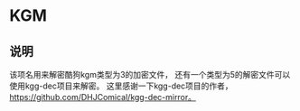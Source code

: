 # KGM
## 说明
该项名用来解密酷狗kgm类型为3的加密文件， 还有一个类型为5的解密文件可以使用kgg-dec项目来解密。
这里感谢一下kgg-dec项目的作者，https://github.com/DHJComical/kgg-dec-mirror。
